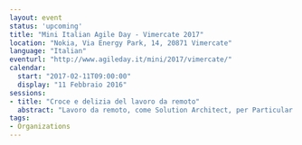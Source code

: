 ```yaml
---
layout: event
status: 'upcoming'
title: "Mini Italian Agile Day - Vimercate 2017"
location: "Nokia, Via Energy Park, 14, 20871 Vimercate"
language: "Italian"
eventurl: "http://www.agileday.it/mini/2017/vimercate/"
calendar:
  start: "2017-02-11T09:00:00"
  display: "11 Febbraio 2016"
sessions:
- title: "Croce e delizia del lavoro da remoto"
  abstract: "Lavoro da remoto, come Solution Architect, per Particular Software; Il lavoro da remoto è fantastico, porta tanta autonomia nella mia vita quotidiana, il problema è che più il team dispersed cresce più la frizione quotidiana aumenta. Obiettivo di questa sessione è rivelare come lavoriamo internamente in Particular Software, come gestiamo la quotidianità, la comunicazione e gli obiettivi di lungo periodo in un'azienda i cui dipendenti sono dispersi su 17 time zone."
tags:
- Organizations
---
```

